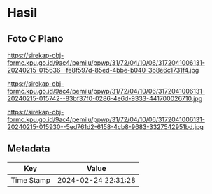 # Hasil

## Foto C Plano

https://sirekap-obj-formc.kpu.go.id/9ac4/pemilu/ppwp/31/72/04/10/06/3172041006131-20240215-015636--fe8f597d-85ed-4bbe-b040-3b8e6c1731f4.jpg

https://sirekap-obj-formc.kpu.go.id/9ac4/pemilu/ppwp/31/72/04/10/06/3172041006131-20240215-015742--83bf37f0-0286-4e6d-9333-441700026710.jpg

https://sirekap-obj-formc.kpu.go.id/9ac4/pemilu/ppwp/31/72/04/10/06/3172041006131-20240215-015930--5ed761d2-6158-4cb8-9683-3327542951bd.jpg


## Metadata

| Key        | Value               |
| ---------- | ------------------- |
| Time Stamp | 2024-02-24 22:31:28 |



